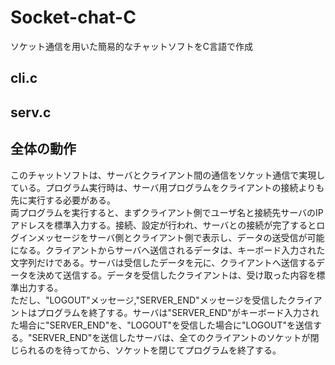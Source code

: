 # Socket-chat-C
ソケット通信を用いた簡易的なチャットソフトをC言語で作成

## cli.c  

## serv.c  

## 全体の動作  
このチャットソフトは、サーバとクライアント間の通信をソケット通信で実現している。プログラム実行時は、サーバ用プログラムをクライアントの接続よりも先に実行する必要がある。   
両プログラムを実行すると、まずクライアント側でユーザ名と接続先サーバのIPアドレスを標準入力する。接続、設定が行われ、サーバとの接続が完了するとログインメッセージをサーバ側とクライアント側で表示し、データの送受信が可能になる。クライアントからサーバへ送信されるデータは、キーボード入力された文字列だけである。サーバは受信したデータを元に、クライアントへ送信するデータを決めて送信する。データを受信したクライアントは、受け取った内容を標準出力する。  
ただし、"LOGOUT"メッセージ,"SERVER_END"メッセージを受信したクライアントはプログラムを終了する。サーバは"SERVER_END"がキーボード入力された場合に"SERVER_END"を、"LOGOUT"を受信した場合に"LOGOUT"を送信する。"SERVER_END"を送信したサーバは、全てのクライアントのソケットが閉じられるのを待ってから、ソケットを閉じてプログラムを終了する。
